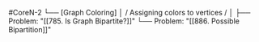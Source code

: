 #CoreN-2
└── [Graph Coloring]
    │   / Assigning colors to vertices /
    │
    ├── Problem: "[[785. Is Graph Bipartite?]]"
    └── Problem: "[[886. Possible Bipartition]]"
